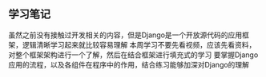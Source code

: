 学习笔记
----------------
虽然之前没有接触过开发相关的内容，但是Django是一个开放源代码的应用框架，逻辑清晰学习起来就比较容易理解
本周学习不要先看视频，应该先看资料，对整个框架架构进行一个了解，然后在结合框架进行填充式的学习
要掌握Django应用的流程，以及各组件在程序中的作用，结合练习能够加深对Django的理解

